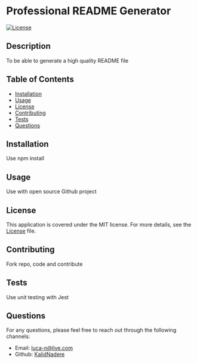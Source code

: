 
# Professional README Generator

[![License](https://img.shields.io/badge/License-MIT-yellow.svg)](https://opensource.org/licenses/MIT)
  
## Description
To be able to generate a high quality README file
  
## Table of Contents
- [Installation](#installation)
- [Usage](#usage)
- [License](#license)
- [Contributing](#contributing)
- [Tests](#tests)
- [Questions](#questions)

## Installation <a name='installation'></a>
Use npm install

## Usage <a name='usage'></a>
Use with open source Github project
  
## License <a name='license'></a>
This application is covered under the MIT license. For more details, see the [License](https://opensource.org/licenses/MIT) file.
  
## Contributing <a name='contributing'></a>
Fork repo, code and contribute
  
## Tests <a name='tests'></a>
Use unit testing with Jest
  
## Questions <a name='questions'></a>
For any questions, please feel free to reach out through the following channels:
- Email: luca-n@live.com
- Github: [KalidNadere](https://github.com/KalidNadere)
